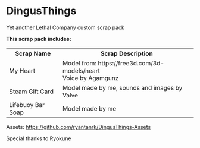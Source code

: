 # DingusThings

Yet another Lethal Company custom scrap pack

**This scrap pack includes:**

<table>
	<tr>
		<th>
			Scrap Name
		</th>
		<th>
			Scrap Description
		</th>
	</tr>
	<tr>
		<td>
			My Heart
		</td>
		<td>
			Model from: https://free3d.com/3d-models/heart
			<br/>
			Voice by Agamgunz
		</td>
	</tr>
	<tr>
		<td>
			Steam Gift Card
		</td>
		<td>
			Model made by me, sounds and images by Valve
		</td>
	</tr>
	<tr>
		<td>
			Lifebuoy Bar Soap
		</td>
		<td>
			Model made by me
		</td>
	</tr>
</table>

Assets: https://github.com/ryantanrk/DingusThings-Assets

Special thanks to Ryokune
